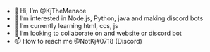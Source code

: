- 👋 Hi, I’m @KjTheMenace
- 👀 I’m interested in Node.js, Python, java and making discord bots
- 🌱 I’m currently learning html, ccs, js
- 💞️ I’m looking to collaborate on and website or discord bot
- 📫 How to reach me @NotKj#0718 (Discord)
